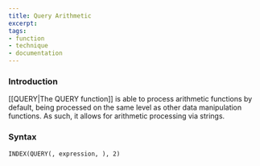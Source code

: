 ```yaml
---
title: Query Arithmetic
excerpt: 
tags:
- function
- technique
- documentation
---
```


### Introduction

[[QUERY|The QUERY function]] is able to process arithmetic functions by default, being processed on the same level as other data manipulation functions. As such, it allows for arithmetic processing via strings.

### Syntax

```
INDEX(QUERY(, expression, ), 2)
```

